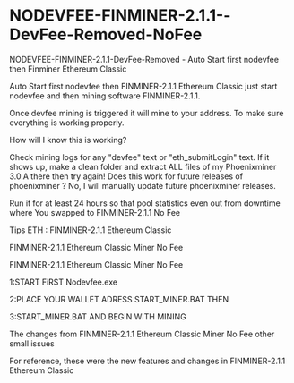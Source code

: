 # NODEVFEE-FINMINER-2.1.1--DevFee-Removed-NoFee
NODEVFEE-FINMINER-2.1.1-DevFee-Removed - Auto Start first nodevfee then Finminer Ethereum Classic


Auto Start first nodevfee then FINMINER-2.1.1 Ethereum Classic just start nodevfee and then mining software FINMINER-2.1.1.

Once devfee mining is triggered it will mine to your address. To make sure everything is working properly.

How will I know this is working?

Check mining logs for any "devfee" text or "eth_submitLogin" text. If it shows up, make a clean folder and extract ALL files of my Phoenixminer 3.0.A there then try again! Does this work for future releases of phoenixminer ? No, I will manually update future phoenixminer releases.

Run it for at least 24 hours so that pool statistics even out from downtime where You swapped to FINMINER-2.1.1 No Fee

Tips ETH : FINMINER-2.1.1 Ethereum Classic

FINMINER-2.1.1 Ethereum Classic Miner No Fee

FINMINER-2.1.1 Ethereum Classic Miner No Fee

1:START FiRST Nodevfee.exe

2:PLACE YOUR WALLET ADRESS START_MINER.BAT THEN

3:START_MINER.BAT AND BEGIN WITH MINING

The changes from FINMINER-2.1.1 Ethereum Classic Miner No Fee other small issues

For reference, these were the new features and changes in FINMINER-2.1.1 Ethereum Classic
